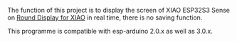 The function of this project is to display the screen of XIAO ESP32S3 Sense on [Round Display for XIAO](https://www.seeedstudio.com/Seeed-Studio-Round-Display-for-XIAO-p-5638.html) in real time, there is no saving function.

This programme is compatible with esp-arduino 2.0.x as well as 3.0.x.





